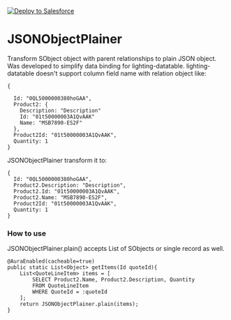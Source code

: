 <a href="https://githubsfdeploy.herokuapp.com">
  <img alt="Deploy to Salesforce"
       src="https://raw.githubusercontent.com/afawcett/githubsfdeploy/master/deploy.png">
</a>

# JSONObjectPlainer
Transform SObject object with parent relationships to plain JSON object.
Was developed to simplify data binding for lighting-datatable.
lighting-datatable doesn't support column field name with relation object like:
```
{
  
  Id: "0QL5000000380hoGAA",
  Product2: {
    Description: "Description"
    Id: "01t50000003A1QvAAK"
    Name: "MSB7890-ES2F"
  },
  Product2Id: "01t50000003A1QvAAK",
  Quantity: 1
}
```
JSONObjectPlainer transform it to:
```
{
  Id: "0QL5000000380hoGAA",
  Product2.Description: "Description",
  Product2.Id: "01t50000003A1QvAAK",
  Product2.Name: "MSB7890-ES2F",
  Product2Id: "01t50000003A1QvAAK",
  Quantity: 1
}
```

### How to use
JSONObjectPlainer.plain() accepts List of SObjects or single record as well.
```
@AuraEnabled(cacheable=true)
public static List<Object> getItems(Id quoteId){
    List<QuoteLineItem> items = [
        SELECT Product2.Name, Product2.Description, Quantity
        FROM QuoteLineItem
        WHERE QuoteId = :quoteId
    ];
    return JSONObjectPlainer.plain(items);
}
```
